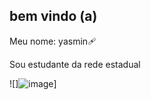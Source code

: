 ## bem vindo (a)

Meu nome: yasmin🩹

Sou estudante da rede estadual

![]![image](https://github.com/minvilar/minvilar/assets/170556776/960bf790-d309-4031-b04d-c21e47434835)]


